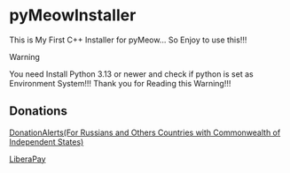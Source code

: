 # pyMeowInstaller
This is My First C++ Installer for pyMeow... So Enjoy to use this!!!

> [!WARNING]
> You need Install Python 3.13 or newer and check if python is set as Environment System!!! Thank you for Reading this Warning!!!

## Donations

[DonationAlerts(For Russians and Others Countries with Commonwealth of Independent States)](https://donationalerts.com/r/rikkomatsumato)

[LiberaPay](https://liberapay.com/RikkoMatsumatoOfficial/donate)
